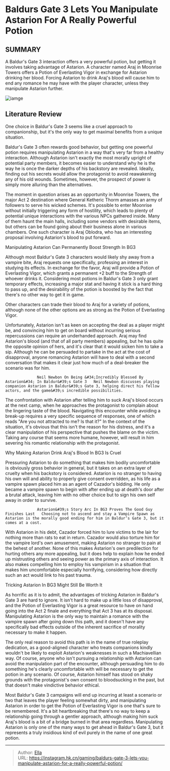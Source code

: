 # Baldurs Gate 3 Lets You Manipulate Astarion For A Really Powerful Potion


## SUMMARY 



  A Baldur&#39;s Gate 3 interaction offers a very powerful potion, but getting it involves taking advantage of Astarion.   A character named Araj in Moonrise Towers offers a Potion of Everlasting Vigor in exchange for Astarion drinking her blood.   Forcing Astarion to drink Araj&#39;s blood will cause him to end any romance he may have with the player character, unless they manipulate Astarion further.  

![iamge](https://static1.srcdn.com/wordpress/wp-content/uploads/2023/10/baldur-s-gate-3-lets-you-gaslight-astarion-for-a-really-powerful-potion.jpg)

## Literature Review

One choice in Baldur&#39;s Gate 3 seems like a cruel approach to companionship, but it&#39;s the only way to get maximal benefits from a unique situation.




Baldur&#39;s Gate 3 often rewards good behavior, but getting one powerful potion requires manipulating Astarion in a way that&#39;s very far from a healthy interaction. Although Astarion isn&#39;t exactly the most morally upright of potential party members, it becomes easier to understand why he is the way he is once the darker depths of his backstory are revealed. Ideally, finding out his secrets would allow the protagonist to avoid reawakening any of his old wounds. Sometimes, however, the prospect of power is simply more alluring than the alternatives.




The moment in question arises as an opportunity in Moonrise Towers, the major Act 2 destination where General Ketheric Thorm amasses an army of followers to serve his wicked schemes. It&#39;s possible to enter Moonrise without initially triggering any form of hostility, which leads to plenty of potential unique interactions with the various NPCs gathered inside. Many of them haunt the main halls, including some vendors with desirable items, but others can be found going about their business alone in various chambers. One such character is Araj Oblodra, who has an interesting proposal involving Astarion&#39;s blood to put forward.

  


 Manipulating Astarion Can Permanently Boost Strength In BG3 
         




Although most Baldur&#39;s Gate 3 characters would likely shy away from a vampire bite, Araj requests one specifically, professing an interest in studying its effects. In exchange for the favor, Araj will provide a Potion of Everlasting Vigor, which grants a permanent &#43;2 buff to the Strength of whoever drinks it. Considering most potions in Baldur&#39;s Gate 3 only grant temporary effects, increasing a major stat and having it stick is a hard thing to pass up, and the desirability of the potion is boosted by the fact that there&#39;s no other way to get it in game.



Other characters can trade their blood to Araj for a variety of potions, although none of the other options are as strong as the Potion of Everlasting Vigor.




Unfortunately, Astarion isn&#39;t as keen on accepting the deal as a player might be, and convincing him to get on board without incurring serious repercussions can require an underhanded approach. Araj may find Astarion&#39;s blood (and that of all party members) appealing, but he has quite the opposite opinion of hers, and it&#39;s clear that it would sicken him to take a sip. Although he can be persuaded to partake in the act at the cost of disapproval, anyone romancing Astarion will have to deal with a second conversation that makes it clear just how much of a deal-breaker the scenario was for him.




                  Neil Newbon On Being &#34;Incredibly Blessed By Astarion&#34; In Baldur&#39;s Gate 3   Neil Newbon discusses playing companion Astarion in Baldur&#39;s Gate 3, helping direct his fellow actors, and the game&#39;s incredible possibilities.   

The confrontation with Astarion after telling him to suck Araj&#39;s blood occurs at the next camp, when he approaches the protagonist to complain about the lingering taste of the blood. Navigating this encounter while avoiding a break-up requires a very specific sequence of responses, one of which reads &#34;Are you not attracted to me? Is that it?&#34; In the context of the situation, it&#39;s obvious that this isn&#39;t the reason for his distress, and it&#39;s a clear manipulation of his perspective that pushes the blame on the victim. Taking any course that seems more humane, however, will result in him severing his romantic relationship with the protagonist.



 Why Making Astarion Drink Araj&#39;s Blood In BG3 Is Cruel 
          




Pressuring Astarion to do something that makes him bodily uncomfortable is obviously gross behavior in general, but it takes on an extra layer of cruelty when his backstory is considered. Astarion is no stranger to having his own will and ability to properly give consent overridden, as his life as a vampire spawn placed him as an agent of Cazador&#39;s bidding. He only became a vampire spawn to begin with after ending up at death&#39;s door after a brutal attack, leaving him with no other choice but to sign his own self away in order to survive.

                  Astarion&#39;s Story Arc In BG3 Proves The Good Guy Finishes Last   Choosing not to ascend and stay a Vampire Spawn as Astarion is the morally good ending for him in Baldur’s Gate 3, but it comes at a cost.   

With Astarion in his debt, Cazador forced him to lure victims to the lair for nothing more than rats to eat in return. Cazador would also torture him for the vampire lord&#39;s own amusement, making Astarion no stranger to pain at the behest of another. None of this makes Astarion&#39;s own predilection for hurting others any more appealing, but it does help to explain how he ended up mistrusting others and seeing power as the primary axis of interaction. It also makes compelling him to employ his vampirism in a situation that makes him uncomfortable especially horrifying, considering how directly such an act would link to his past trauma.






 Tricking Astarion In BG3 Might Still Be Worth It 
          

As horrific as it is to admit, the advantages of tricking Astarion in Baldur&#39;s Gate 3 are hard to ignore. It isn&#39;t hard to make up a little loss of disapproval, and the Potion of Everlasting Vigor is a great resource to have on hand going into the Act 2 finale and everything that Act 3 has at its disposal. Manipulating Astarion is the only way to maintain a romance with the vampire spawn after going down this path, and it doesn&#39;t have any specifically bad effects outside of the inherent sacrifice of morality necessary to make it happen.

The only real reason to avoid this path is in the name of true roleplay dedication, as a good-aligned character who treats companions kindly wouldn&#39;t be likely to exploit Astarion&#39;s weaknesses in such a Machiavellian way. Of course, anyone who isn&#39;t pursuing a relationship with Astarion can avoid the manipulation part of the encounter, although persuading him to do something he&#39;s clearly uncomfortable with will be necessary to get the potion in any scenario. Of course, Astarion himself has stood on shaky grounds with the protagonist&#39;s own consent to bloodsucking in the past, but that doesn&#39;t make vindictive behavior ethical.




Most Baldur&#39;s Gate 3 campaigns will end up incurring at least a scenario or two that leaves the player feeling somewhat dirty, and manipulating Astarion in order to get the Potion of Everlasting Vigor is one that&#39;s sure to be remembered. It&#39;s a bit heartbreaking that there&#39;s no way to keep a relationship going through a gentler approach, although making him suck Araj&#39;s blood is a bit of a bridge burned in that area regardless. Manipulating Astarion is only one of the many ways to get ahead in Baldur&#39;s Gate 3, but it represents a truly insidious kind of evil purely in the name of one great potion.



---

> Author: [Ella](https://instagram.hk.cn/)  
> URL: https://instagram.hk.cn/gaming/baldurs-gate-3-lets-you-manipulate-astarion-for-a-really-powerful-potion/  

